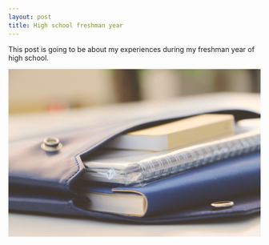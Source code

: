 ```yaml
---
layout: post
title: High school freshman year
---
```


This post is going to be about my experiences during my freshman year of high school.

![My Freshman year](/images/blur-book-book-bindings-1083728.jpg)

